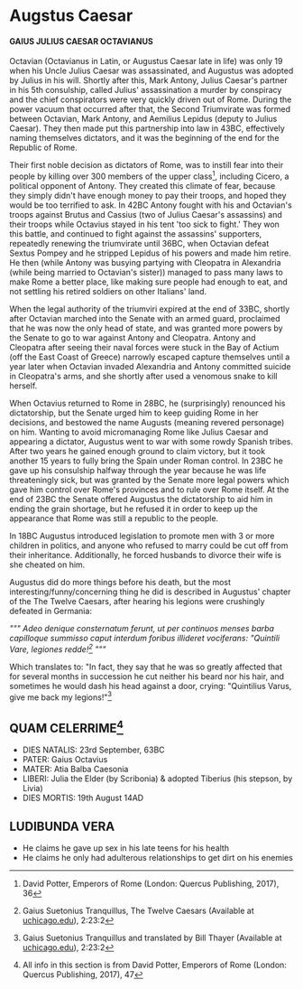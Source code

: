 # **Augstus Caesar**
#### GAIUS JULIUS CAESAR OCTAVIANUS

Octavian (Octavianus in Latin, or Augustus Caesar late in life) was only 19 when his Uncle Julius Caesar was assassinated, and Augustus was adopted by Julius in his will. Shortly after this, Mark Antony, Julius Caesar's partner in his 5th consulship, called Julius' assassination a murder by conspiracy and the chief conspirators were very quickly driven out of Rome. During the power vacuum that occurred after that, the Second Triumvirate was formed between Octavian, Mark Antony, and Aemilius Lepidus (deputy to Julius Caesar). They then made put this partnership into law in 43BC, effectively naming themselves dictators, and it was the beginning of the end for the Republic of Rome.

Their first noble decision as dictators of Rome, was to instill fear into their people by killing over 300 members of the upper class[^1], including Cicero, a political opponent of Antony. They created this climate of fear, because they simply didn't have enough money to pay their troops, and hoped they would be too terrified to ask. In 42BC Antony fought with his and Octavian's troops against Brutus and Cassius (two of Julius Caesar's assassins) and their troops while Octavius stayed in his tent 'too sick to fight.' They won this battle, and continued to fight against the assassins' supporters, repeatedly renewing the triumvirate until 36BC, when Octavian defeat Sextus Pompey and he stripped Lepidus of his powers and made him retire. He then (while Antony was busying partying with Cleopatra in Alexandria (while being married to Octavian's sister)) managed to pass many laws to make Rome a better place, like making sure people had enough to eat, and not settling his retired soldiers on other Italians' land.

When the legal authority of the triumviri expired at the end of 33BC, shortly after Octavian marched into the Senate with an armed guard, proclaimed that he was now the only head of state, and was granted more powers by the Senate to go to war against Antony and Cleopatra. Antony and Cleopatra after seeing their naval forces were stuck in the Bay of Actium (off the East Coast of Greece) narrowly escaped capture themselves until a year later when Octavian invaded Alexandria and Antony committed suicide in Cleopatra's arms, and she shortly after used a venomous snake to kill herself.

When Octavius returned to Rome in 28BC, he (surprisingly) renounced his dictatorship, but the Senate urged him to keep guiding Rome in her decisions, and bestowed the name Augusts (meaning revered personage) on him. Wanting to avoid micromanaging Rome like Julius Caesar and appearing a dictator, Augustus went to war with some rowdy Spanish tribes. After two years he gained enough ground to claim victory, but it took another 15 years to fully bring the Spain under Roman control. In 23BC he gave up his consulship halfway through the year because he was life threateningly sick, but was granted by the Senate more legal powers which gave him control over Rome's provinces and to rule over Rome itself. At the end of 23BC the Senate offered Augustus the dictatorship to aid him in ending the grain shortage, but he refused it in order to keep up the appearance that Rome was still a republic to the people.

In 18BC Augustus introduced legislation to promote men with 3 or more children in politics, and anyone who refused to marry could be cut off from their inheritance. Additionally, he forced husbands to divorce their wife is she cheated on him.

Augustus did do more things before his death, but the most interesting/funny/concerning thing he did is described in Augustus' chapter of the The Twelve Caesars, after hearing his legions were crushingly defeated in Germania:

*"""
Adeo denique consternatum ferunt, ut per continuos menses barba capilloque summisso caput interdum foribus illideret vociferans: "Quintili Vare, legiones redde![^2]
"""*

Which translates to: "In fact, they say that he was so greatly affected that for several months in succession he cut neither his beard nor his hair, and sometimes he would dash his head against a door, crying: "Quintilius Varus, give me back my legions!"[^3]

## QUAM CELERRIME[^4]
- DIES NATALIS: 23rd September, 63BC
- PATER: Gaius Octavius
- MATER: Atia Balba Caesonia
- LIBERI: Julia the Elder (by Scribonia) & adopted Tiberius (his stepson, by Livia)
- DIES MORTIS: 19th August 14AD

## LUDIBUNDA VERA
 - He claims he gave up sex in his late teens for his health
 - He claims he only had adulterous relationships to get dirt on his enemies

[^1]: David Potter, Emperors of Rome (London: Quercus Publishing, 2017), 36
[^2]: Gaius Suetonius Tranquillus, The Twelve Caesars (Available at [uchicago.edu](https://penelope.uchicago.edu/Thayer/L/Roman/Texts/Suetonius/12Caesars/Augustus*.html)), 2:23:2 
[^3]: Gaius Suetonius Tranquillus and translated by Bill Thayer (Available at [uchicago.edu](https://penelope.uchicago.edu/Thayer/E/Roman/Texts/Suetonius/12Caesars/Augustus*.html)), 2:23:2
[^4]: All info in this section is from David Potter, Emperors of Rome (London: Quercus Publishing, 2017), 47